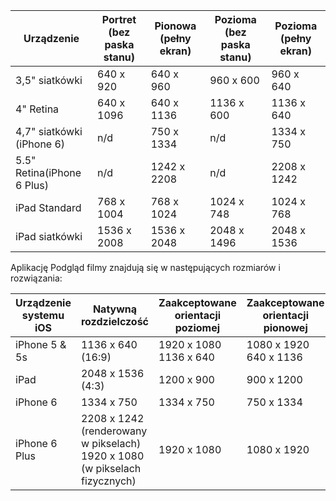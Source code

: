 |Urządzenie|Portret (bez paska stanu)|Pionowa (pełny ekran)|Pozioma (bez paska stanu)|Pozioma (pełny ekran)|
|---|---|---|---|---|
|3,5" siatkówki|640 x 920|640 x 960|960 x 600|960 x 640|
|4" Retina|640 x 1096|640 x 1136|1136 x 600|1136 x 640|
|4,7" siatkówki (iPhone 6)|n/d|750 x 1334|n/d|1334 x 750|
|5.5" Retina(iPhone 6 Plus)|n/d|1242 x 2208|n/d|2208 x 1242|
|iPad Standard|768 x 1004|768 x 1024|1024 x 748|1024 x 768|
|iPad siatkówki|1536 x 2008|1536 x 2048|2048 x 1496|2048 x 1536|

Aplikację Podgląd filmy znajdują się w następujących rozmiarów i rozwiązania:

|Urządzenie systemu iOS|Natywną rozdzielczość|Zaakceptowane orientacji poziomej|Zaakceptowane orientacji pionowej|
|---|---|---|---|
|iPhone 5 & 5s|1136 x 640 (16:9)|1920 x 1080<br />1136 x 640|1080 x 1920<br />640 x 1136|
|iPad|2048 x 1536 (4:3)|1200 x 900|900 x 1200|
|iPhone 6|1334 x 750|1334 x 750|750 x 1334|
|iPhone 6 Plus|2208 x 1242 (renderowany w pikselach) 1920 x 1080 (w pikselach fizycznych)|1920 x 1080|1080 x 1920|

